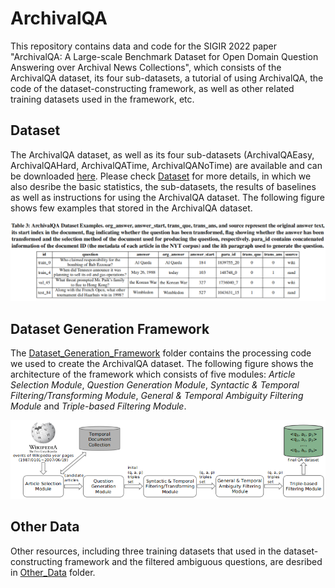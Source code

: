 # ArchivalQA
This repository contains data and code for the SIGIR 2022 paper "ArchivalQA: A Large-scale Benchmark Dataset for Open Domain Question Answering over Archival News Collections", which consists of the ArchivalQA dataset, its four sub-datasets, a tutorial of using ArchivalQA, the code of the dataset-constructing framework, as well as other related training datasets used in the framework, etc.

## Dataset
The ArchivalQA dataset, as well as its four sub-datasets (ArchivalQAEasy, ArchivalQAHard, ArchivalQATime, ArchivalQANoTime) are available and can be downloaded [here](https://drive.google.com/drive/folders/15JMtkJAqtZsKr_P-0jH4iFy2EOri4GbR). Please check [Dataset](Dataset/) for more details, in which we also desribe the basic statistics, the sub-datasets, the results of baselines as well as instructions for using the ArchivalQA dataset.  The following figure shows few examples that stored in the ArchivalQA dataset.
<p align="center">
  <img src="Dataset/Figures/ArchivalQA_Examples.png">
</p>

## Dataset Generation Framework
The [Dataset_Generation_Framework](Dataset_Generation_Framework/) folder contains the processing code we used to create the ArchivalQA dataset. The following figure shows the architecture of the framework which consists of five modules: <em>Article Selection Module</em>, <em>Question Generation Module</em>, <em>Syntactic & Temporal Filtering/Transforming Module</em>, <em>General & Temporal Ambiguity Filtering Module</em> and <em>Triple-based Filtering Module</em>.
<p align="center">
  <img src="Dataset_Generation_Framework/Figures/QG_Framework.png">
</p>

## Other Data
Other resources, including three training datasets that used in the dataset-constructing framework and the filtered ambiguous questions, are desribed in [Other_Data](Other_Data/) folder.
